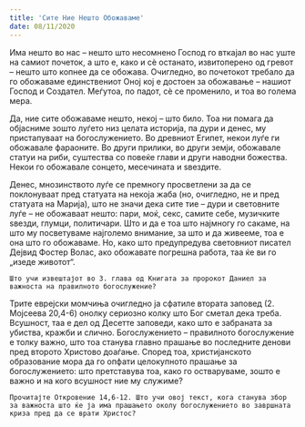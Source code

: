 ```yaml
---
title: 'Сите Ние Нешто Обожаваме'
date: 08/11/2020
---
```


Има нешто во нас – нешто што несомнено Господ го вткајал во нас уште на самиот почеток, а што е, како и сѐ останато, извитоперено од гревот – нешто што копнее да се обожава. Очигледно, во почетокот требало да го обожаваме единствениот Оној кој е достоен за обожавање – нашиот Господ и Создател. Меѓутоа, по падот, сѐ се променило, и тоа во голема мера.

Да, ние сите обожаваме нешто, некој – што било. Тоа ни помага да објасниме зошто луѓето низ целата историја, па дури и денес, му пристапуваат на богослужението. Во древниот Египет, некои луѓе ги обожавале фараоните. Во други прилики, во други земји, обожавале статуи на риби, суштества со повеќе глави и други наводни божества. Некои го обожавале сонцето, месечината и ѕвездите.

Денес, мнозинството луѓе се премногу просветлени за да се поклонуваат пред статуата на некоја жаба (но, очигледно, не и пред статуата на Марија), што не значи дека сите тие – дури и световните луѓе – не обожаваат нешто: пари, моќ, секс, самите себе, музичките ѕвезди, глумци, политичари. Што и да е тоа што најмногу го сакаме, на што му посветуваме најголемо внимание, за што и да живееме, тоа е она што го обожаваме. Но, како што предупредува световниот писател Дејвид Фостер Волас, ако обожавате погрешна работа, таа ќе ви го „изеде животот“.

`Што учи извештајот во 3. глава од Книгата за пророкот Даниел за важноста на правилното богослужение?`

Трите еврејски момчиња очигледно ја сфатиле втората заповед (2. Мојсеева 20,4-6) онолку сериозно колку што Бог сметал дека треба. Всушност, таа е дел од Десетте заповеди, како што е забраната за убиства, кражби и слично. Богослужението – правилното богослужение е толку важно, што тоа станува главно прашање во последните денови пред второто Христово доаѓање. Според тоа, христијанското образование мора да го опфати целокупното прашање за богослужението: што претставува тоа, како го остваруваме, зошто е важно и на кого всушност ние му служиме?

`Прочитајте Откровение 14,6-12. Што учи овој текст, кога станува збор за важноста што ќе ја има прашањето околу богослужението во завршната криза пред да се врати Христос?`
